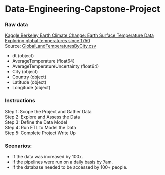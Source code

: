 # Data-Engineering-Capstone-Project  

### Raw data
[Kaggle Berkeley Earth Climate Change: Earth Surface Temperature Data
Exploring global temperatures since 1750](https://www.kaggle.com/berkeleyearth/climate-change-earth-surface-temperature-data)   
Source: [GlobalLandTemperaturesByCity.csv](https://www.kaggle.com/berkeleyearth/climate-change-earth-surface-temperature-data?select=GlobalLandTemperaturesByCity.csv)
- dt (object)  
- AverageTemperature (float64)  
- AverageTemperatureUncertainty (float64)  
- City (object)  
- Country (object)  
- Latitude (object)  
- Longitude (object)  

### Instructions

Step 1: Scope the Project and Gather Data  
Step 2: Explore and Assess the Data  
Step 3: Define the Data Model  
Step 4: Run ETL to Model the Data  
Step 5: Complete Project Write Up  

### Scenarios:  
  - If the data was increased by 100x.  
  - If the pipelines were run on a daily basis by 7am.  
  - If the database needed to be accessed by 100+ people.  
